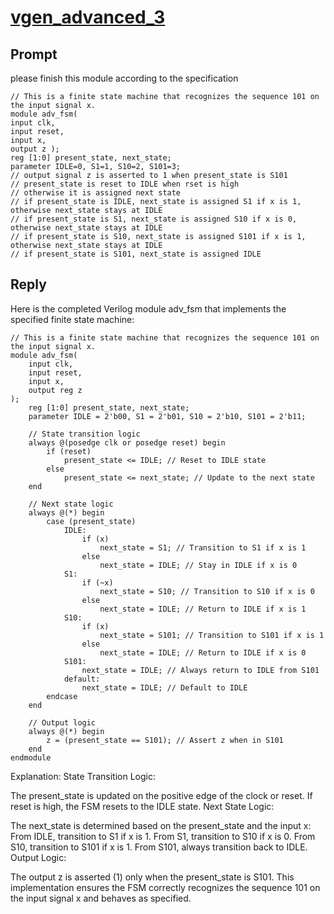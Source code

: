 # [vgen_advanced_3](https://github.com/shailja-thakur/VGen/blob/main/prompts-and-testbenches/advanced3/prompt2_advfsm.v)
## Prompt
please finish this module according to the specification
```
// This is a finite state machine that recognizes the sequence 101 on the input signal x. 
module adv_fsm(
input clk,
input reset,
input x,
output z ); 
reg [1:0] present_state, next_state;
parameter IDLE=0, S1=1, S10=2, S101=3;
// output signal z is asserted to 1 when present_state is S101 
// present_state is reset to IDLE when rset is high
// otherwise it is assigned next state
// if present_state is IDLE, next_state is assigned S1 if x is 1, otherwise next_state stays at IDLE
// if present_state is S1, next_state is assigned S10 if x is 0, otherwise next_state stays at IDLE 
// if present_state is S10, next_state is assigned S101 if x is 1, otherwise next_state stays at IDLE 
// if present_state is S101, next_state is assigned IDLE
```
## Reply
Here is the completed Verilog module adv_fsm that implements the specified finite state machine:
```
// This is a finite state machine that recognizes the sequence 101 on the input signal x. 
module adv_fsm(
    input clk,
    input reset,
    input x,
    output reg z
); 
    reg [1:0] present_state, next_state;
    parameter IDLE = 2'b00, S1 = 2'b01, S10 = 2'b10, S101 = 2'b11;

    // State transition logic
    always @(posedge clk or posedge reset) begin
        if (reset)
            present_state <= IDLE; // Reset to IDLE state
        else
            present_state <= next_state; // Update to the next state
    end

    // Next state logic
    always @(*) begin
        case (present_state)
            IDLE: 
                if (x)
                    next_state = S1; // Transition to S1 if x is 1
                else
                    next_state = IDLE; // Stay in IDLE if x is 0
            S1: 
                if (~x)
                    next_state = S10; // Transition to S10 if x is 0
                else
                    next_state = IDLE; // Return to IDLE if x is 1
            S10: 
                if (x)
                    next_state = S101; // Transition to S101 if x is 1
                else
                    next_state = IDLE; // Return to IDLE if x is 0
            S101: 
                next_state = IDLE; // Always return to IDLE from S101
            default: 
                next_state = IDLE; // Default to IDLE
        endcase
    end

    // Output logic
    always @(*) begin
        z = (present_state == S101); // Assert z when in S101
    end
endmodule
```
Explanation:
State Transition Logic:

The present_state is updated on the positive edge of the clock or reset.
If reset is high, the FSM resets to the IDLE state.
Next State Logic:

The next_state is determined based on the present_state and the input x:
From IDLE, transition to S1 if x is 1.
From S1, transition to S10 if x is 0.
From S10, transition to S101 if x is 1.
From S101, always transition back to IDLE.
Output Logic:

The output z is asserted (1) only when the present_state is S101.
This implementation ensures the FSM correctly recognizes the sequence 101 on the input signal x and behaves as specified.